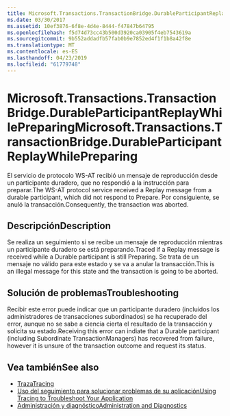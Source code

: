 ```yaml
---
title: Microsoft.Transactions.TransactionBridge.DurableParticipantReplayWhilePreparing
ms.date: 03/30/2017
ms.assetid: 10ef3876-6f8e-4d4e-8444-f47847b64795
ms.openlocfilehash: f5d74d73cc43b500d3920ca03905f4eb7543619a
ms.sourcegitcommit: 9b552addadfb57fab0b9e7852ed4f1f1b8a42f8e
ms.translationtype: MT
ms.contentlocale: es-ES
ms.lasthandoff: 04/23/2019
ms.locfileid: "61779748"
---
```

# <a name="microsofttransactionstransactionbridgedurableparticipantreplaywhilepreparing"></a><span data-ttu-id="c6274-102">Microsoft.Transactions.TransactionBridge.DurableParticipantReplayWhilePreparing</span><span class="sxs-lookup"><span data-stu-id="c6274-102">Microsoft.Transactions.TransactionBridge.DurableParticipantReplayWhilePreparing</span></span>
<span data-ttu-id="c6274-103">El servicio de protocolo WS-AT recibió un mensaje de reproducción desde un participante duradero, que no respondió a la instrucción para preparar.</span><span class="sxs-lookup"><span data-stu-id="c6274-103">The WS-AT protocol service received a Replay message from a durable participant, which did not respond to Prepare.</span></span> <span data-ttu-id="c6274-104">Por consiguiente, se anuló la transacción.</span><span class="sxs-lookup"><span data-stu-id="c6274-104">Consequently, the transaction was aborted.</span></span>  
  
## <a name="description"></a><span data-ttu-id="c6274-105">Descripción</span><span class="sxs-lookup"><span data-stu-id="c6274-105">Description</span></span>  
 <span data-ttu-id="c6274-106">Se realiza un seguimiento si se recibe un mensaje de reproducción mientras un participante duradero se está preparando.</span><span class="sxs-lookup"><span data-stu-id="c6274-106">Traced if a Replay message is received while a Durable participant is still Preparing.</span></span> <span data-ttu-id="c6274-107">Se trata de un mensaje no válido para este estado y se va a anular la transacción.</span><span class="sxs-lookup"><span data-stu-id="c6274-107">This is an illegal message for this state and the transaction is going to be aborted.</span></span>  
  
## <a name="troubleshooting"></a><span data-ttu-id="c6274-108">Solución de problemas</span><span class="sxs-lookup"><span data-stu-id="c6274-108">Troubleshooting</span></span>  
 <span data-ttu-id="c6274-109">Recibir este error puede indicar que un participante duradero (incluidos los administradores de transacciones subordinados) se ha recuperado del error, aunque no se sabe a ciencia cierta el resultado de la transacción y solicita su estado.</span><span class="sxs-lookup"><span data-stu-id="c6274-109">Receiving this error can indiate that a Durable participant (including Subordinate TransactionManagers) has recovered from failure, however it is unsure of the transaction outcome and request its status.</span></span>  
  
## <a name="see-also"></a><span data-ttu-id="c6274-110">Vea también</span><span class="sxs-lookup"><span data-stu-id="c6274-110">See also</span></span>

- [<span data-ttu-id="c6274-111">Traza</span><span class="sxs-lookup"><span data-stu-id="c6274-111">Tracing</span></span>](../../../../../docs/framework/wcf/diagnostics/tracing/index.md)
- [<span data-ttu-id="c6274-112">Uso del seguimiento para solucionar problemas de su aplicación</span><span class="sxs-lookup"><span data-stu-id="c6274-112">Using Tracing to Troubleshoot Your Application</span></span>](../../../../../docs/framework/wcf/diagnostics/tracing/using-tracing-to-troubleshoot-your-application.md)
- [<span data-ttu-id="c6274-113">Administración y diagnóstico</span><span class="sxs-lookup"><span data-stu-id="c6274-113">Administration and Diagnostics</span></span>](../../../../../docs/framework/wcf/diagnostics/index.md)
